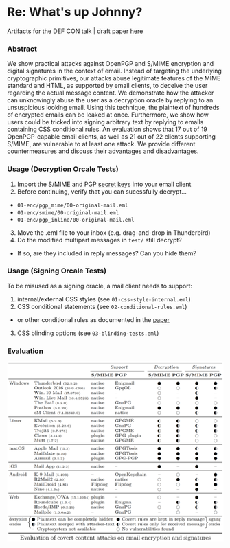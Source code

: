 # Re: What's up Johnny?
Artifacts for the DEF CON talk | draft paper [here](https://arxiv.org/abs/1904.07550)

### Abstract

We show practical attacks against OpenPGP and S/MIME encryption and digital signatures in the context of email. Instead of targeting the underlying cryptographic primitives, our attacks abuse legitimate features of the MIME standard and HTML, as supported by email clients, to deceive the user regarding the actual message content. We demonstrate how the attacker can unknowingly abuse the user as a decryption oracle by replying to an unsuspicious looking email. Using this technique, the plaintext of hundreds of encrypted emails can be leaked at once. Furthermore, we show how users could be tricked into signing arbitrary text by replying to emails containing CSS conditional rules. An evaluation shows that 17 out of 19 OpenPGP-capable email clients, as well as 21 out of 22 clients supporting S/MIME, are vulnerable to at least one attack. We provide different countermeasures and discuss their advantages and disadvantages.

### Usage (Decryption Orcale Tests)

1. Import the S/MIME and PGP [secret keys](assets/secret-keys) into your email client
2. Before continuing, verify that you can sucessfully decrypt...
  * `01-enc/pgp_mime/00-original-mail.eml`
  * `01-enc/smime/00-original-mail.eml`
  * `01-enc/pgp_inline/00-original-mail.eml`
3. Move the .eml file to your inbox (e.g. drag-and-drop in Thunderbird)
4. Do the modified multipart messages in `test/` still decrypt?
  * If so, are they included in reply messages? Can you hide them?

### Usage (Signing Orcale Tests)

To be misused as a signing oracle, a mail client needs to support:

1. internal/external CSS styles (see `01-css-style-internal.eml`)
2. CSS conditional statements (see `02-conditional-rules.eml`)
  * or other conditional rules as documented in the [paper](https://arxiv.org/abs/1904.07550)
3. CSS blinding options (see `03-blinding-tests.eml`)

### Evaluation
![Evaluation of OpenPGP and S/MIME capable email clients](assets/evaluation.png)
